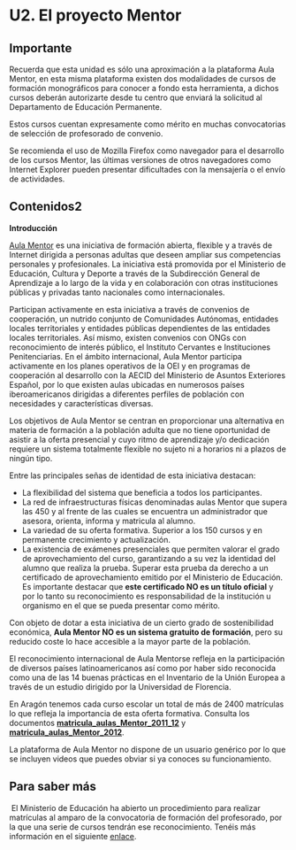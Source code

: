 
# U2. El proyecto Mentor

## Importante

Recuerda que esta unidad es sólo una aproximación a la plataforma Aula Mentor, en esta misma plataforma existen dos modalidades de cursos de formación monográficos para conocer a fondo esta herramienta, a dichos cursos deberán autorizarte desde tu centro que enviará la solicitud al Departamento de Educación Permanente.

Estos cursos cuentan expresamente como mérito en muchas convocatorias de selección de profesorado de convenio.

Se recomienda el uso de Mozilla Firefox como navegador para el desarrollo de los cursos Mentor, las últimas versiones de otros navegadores como Internet Explorer pueden presentar dificultades con la mensajería o el envío de actividades.

## Contenidos2

**Introducción**

[Aula Mentor](http://www.mentor.educacion.es/) es una iniciativa de formación abierta, flexible y a través de Internet dirigida a personas adultas que deseen ampliar sus competencias personales y profesionales. La iniciativa está promovida por el Ministerio de Educación, Cultura y Deporte a través de la Subdirección General de Aprendizaje a lo largo de la vida y en colaboración con otras instituciones públicas y privadas tanto nacionales como internacionales.

Participan activamente en esta iniciativa a través de convenios de cooperación, un nutrido conjunto de Comunidades Autónomas, entidades locales territoriales y entidades públicas dependientes de las entidades locales territoriales. Así mismo, existen convenios con ONGs con reconocimiento de interés público, el Instituto Cervantes e Instituciones Penitenciarias. En el ámbito internacional, Aula Mentor participa activamente en los planes operativos de la OEI y en programas de cooperación al desarrollo con la AECID del Ministerio de Asuntos Exteriores Español, por lo que existen aulas ubicadas en numerosos países iberoamericanos dirigidas a diferentes perfiles de población con necesidades y características diversas.

Los objetivos de Aula Mentor se centran en proporcionar una alternativa en materia de formación a la población adulta que no tiene oportunidad de asistir a la oferta presencial y cuyo ritmo de aprendizaje y/o dedicación requiere un sistema totalmente flexible no sujeto ni a horarios ni a plazos de ningún tipo.

Entre las principales señas de identidad de esta iniciativa destacan:

- La flexibilidad del sistema que beneficia a todos los participantes.
- La red de infraestructuras físicas denominadas aulas Mentor que supera las 450 y al frente de las cuales se encuentra un administrador que asesora, orienta, informa y matricula al alumno.
- La variedad de su oferta formativa. Superior a los 150 cursos y en permanente crecimiento y actualización.
- La existencia de exámenes presenciales que permiten valorar el grado de aprovechamiento del curso, garantizando a su vez la identidad del alumno que realiza la prueba. Superar esta prueba da derecho a un certificado de aprovechamiento emitido por el Ministerio de Educación. Es importante destacar que **este certificado NO es un título oficial** y por lo tanto su reconocimiento es responsabilidad de la institución u organismo en el que se pueda presentar como mérito.

Con objeto de dotar a esta iniciativa de un cierto grado de sostenibilidad económica, **Aula Mentor NO es un sistema gratuito de formación**, pero su reducido coste lo hace accesible a la mayor parte de la población.

El reconocimiento internacional de Aula Mentorse refleja en la participación de diversos países latinoamericanos así como por haber sido reconocida como una de las 14 buenas prácticas en el Inventario de la Unión Europea a través de un estudio dirigido por la Universidad de Florencia.

En Aragón tenemos cada curso escolar un total de más de 2400 matrículas lo que refleja la importancia de esta oferta formativa. Consulta los documentos [**matricula_aulas_Mentor_2011_12**](matricula_aulas_Mentor_2011_12.pdf) y [**matricula_aulas_Mentor_2012**](matricula_aulas_Mentor_2012.pdf).

La plataforma de Aula Mentor no dispone de un usuario genérico por lo que se incluyen videos que puedes obviar si ya conoces su funcionamiento.

## Para saber más

 El Ministerio de Educación ha abierto un procedimiento para realizar matrículas al amparo de la convocatoria de formación del profesorado, por la que una serie de cursos tendrán ese reconocimiento. Tenéis más información en el siguiente [enlace](http://aularagon.catedu.es/materialesaularagon2013/fepa/Proceso_Matricula_Mentor_Formación_Profesores.pdf).


